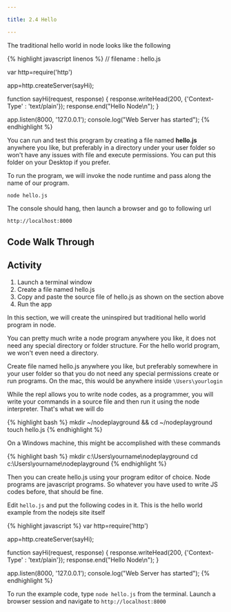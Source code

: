 ```yaml
---

title: 2.4 Hello

---
```



The traditional hello world  in node looks like the following

{% highlight javascript linenos %}
// filename : hello.js

var http=require('http')

app=http.createServer(sayHi);

function sayHi(request, response) {
  response.writeHead(200, {'Context-Type' : 'text/plain'});
  response.end("Hello Node\n");
}

app.listen(8000, '127.0.0.1');
console.log("Web Server has started");
{% endhighlight %}

You can run and test this program by creating a file named **hello.js** anywhere you like, but preferably in a directory under your user folder so won't have any issues with file and execute permissions. You can put this folder on your Desktop if you prefer.

To run the program, we will invoke the node runtime and pass along the name of our program.

~~~~~~~~
node hello.js
~~~~~~~~

The console should hang, then launch a browser and go to following url 

~~~~~~~~
http://localhost:8000
~~~~~~~~

## Code Walk Through

## Activity

1. Launch a terminal window
2. Create a file named hello.js
3. Copy and paste the source file of hello.js as shown on the section above
4. Run the app


In this section, we will create the uninspired but traditional hello world program in node. 

You can pretty much write a node program anywhere you like, it does not need any special directory or folder structure. For the hello world program, we won't even need a directory. 

Create file named hello.js anywhere you like, but preferably somewhere in your user folder so that you do not need any special permissions create or run programs. On the mac, this would be anywhere inside `\Users\yourlogin`


While the repl allows you to write node codes, as a programmer, you will write your commands in a source file and then run it using the node interpreter. That's what we will do

{% highlight bash %}
mkdir ~/nodeplayground && cd ~/nodeplayground
touch hello.js
{% endhighlight %}

On a Windows machine, this might be accomplished with these commands

{% highlight bash %}
mkdir c:\Users\yourname\nodeplayground
cd c:\Users\yourname\nodeplayground
{% endhighlight %}

Then you can create hello.js using your program editor of choice. Node programs are javascript programs. So whatever you have used to write JS codes before, that should be fine.

Edit `hello.js` and put the following codes in it. This is the hello world example from the nodejs site itself

{% highlight javascript %}
var http=require('http')

app=http.createServer(sayHi);

function sayHi(request, response) {
  response.writeHead(200, {'Context-Type' : 'text/plain'});
  response.end("Hello Node\n");
}

app.listen(8000, '127.0.0.1');
console.log("Web Server has started");
{% endhighlight %}

To run the example code, type `node hello.js` from the terminal. Launch a browser session and navigate to `http://localhost:8000`
